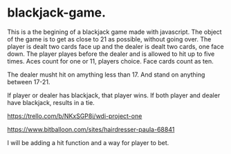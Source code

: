 # blackjack-game.

This is a the begining of a blackjack game made with javascript.  The object of the game is to get as close to 21 as possible, without going over.  The player is dealt two cards face up and the dealer is dealt two cards, one face down.  The player playes before the dealer and is allowed to hit up to five times.  Aces count for one or 11, players choice.  Face cards count as ten.

The dealer musht hit on amything less than 17.  And stand on anything between 17-21.

If player or dealer has blackjack, that player wins.  If both player and dealer have blackjack, results in a tie.    

https://trello.com/b/NKxSGP8i/wdi-project-one

https://www.bitballoon.com/sites/hairdresser-paula-68841

I will be adding a hit function and a way for player to bet.